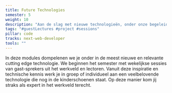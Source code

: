 ```yaml
---
title: Future Technologies
semester: 5
weight: 10
description: "Aan de slag met nieuwe technologieën, onder onze begeleiding."
tags: "#guestLectures #project #sessions"
pillar: code
tracks: next-web-developer
tools: ""
---
```


In deze modules dompelenen we je onder in de meest nieuwe en relevante cutting edge technologie. We beginnen het semester met wekelijkse sessies van gast-sprekers uit het werkveld en lectoren. Vanuit deze inspiratie en technische kennis werk je in groep of individueel aan een veelbelovende technologie die nog in de kinderschoenen staat. Op deze manier kom jij straks als expert in het werkveld terecht.